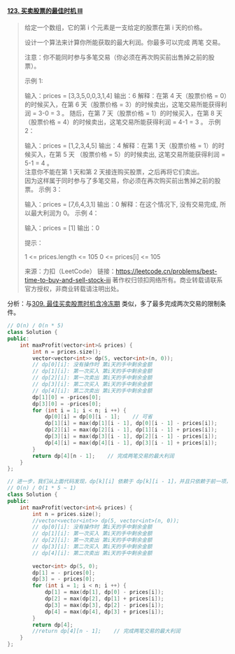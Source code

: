 #### [123. 买卖股票的最佳时机 III](https://leetcode.cn/problems/best-time-to-buy-and-sell-stock-iii/)

> 给定一个数组，它的第 i 个元素是一支给定的股票在第 i 天的价格。
>
> 设计一个算法来计算你所能获取的最大利润。你最多可以完成 两笔 交易。
>
> 注意：你不能同时参与多笔交易（你必须在再次购买前出售掉之前的股票）。
>
>  
>
> 示例 1:
>
> 输入：prices = [3,3,5,0,0,3,1,4]
> 输出：6
> 解释：在第 4 天（股票价格 = 0）的时候买入，在第 6 天（股票价格 = 3）的时候卖出，这笔交易所能获得利润 = 3-0 = 3 。
>      随后，在第 7 天（股票价格 = 1）的时候买入，在第 8 天 （股票价格 = 4）的时候卖出，这笔交易所能获得利润 = 4-1 = 3 。
> 示例 2：
>
> 输入：prices = [1,2,3,4,5]
> 输出：4
> 解释：在第 1 天（股票价格 = 1）的时候买入，在第 5 天 （股票价格 = 5）的时候卖出, 这笔交易所能获得利润 = 5-1 = 4 。   
>      注意你不能在第 1 天和第 2 天接连购买股票，之后再将它们卖出。   
>      因为这样属于同时参与了多笔交易，你必须在再次购买前出售掉之前的股票。
> 示例 3：
>
> 输入：prices = [7,6,4,3,1] 
> 输出：0 
> 解释：在这个情况下, 没有交易完成, 所以最大利润为 0。
> 示例 4：
>
> 输入：prices = [1]
> 输出：0
>
>
> 提示：
>
> 1 <= prices.length <= 105
> 0 <= prices[i] <= 105
>
> 来源：力扣（LeetCode）
> 链接：https://leetcode.cn/problems/best-time-to-buy-and-sell-stock-iii
> 著作权归领扣网络所有。商业转载请联系官方授权，非商业转载请注明出处。

分析：与[309. 最佳买卖股票时机含冷冻期](https://leetcode.cn/problems/best-time-to-buy-and-sell-stock-with-cooldown/) 类似，多了最多完成两次交易的限制条件。

```cpp
// O(n) / O(n * 5)
class Solution {
public:
    int maxProfit(vector<int>& prices) {
        int n = prices.size();
        vector<vector<int>> dp(5, vector<int>(n, 0));
        // dp[0][i]: 没有操作时 第i天的手中剩余金额
        // dp[1][i]: 第一次买入 第i天的手中剩余金额
        // dp[2][i]: 第一次卖出 第i天的手中剩余金额
        // dp[3][i]: 第二次买入 第i天的手中剩余金额
        // dp[4][i]: 第二次卖出 第i天的手中剩余金额
        dp[1][0] = -prices[0];
        dp[3][0] = -prices[0];
        for (int i = 1; i < n; i ++) {
            dp[0][i] = dp[0][i - 1];    // 可省
            dp[1][i] = max(dp[1][i - 1], dp[0][i - 1] - prices[i]);
            dp[2][i] = max(dp[2][i - 1], dp[1][i - 1] + prices[i]);
            dp[3][i] = max(dp[3][i - 1], dp[2][i - 1] - prices[i]);
            dp[4][i] = max(dp[4][i - 1], dp[3][i - 1] + prices[i]);
        }
        return dp[4][n - 1];    // 完成两笔交易的最大利润
    }
};

// 进一步，我们从上面代码发现，dp[k][i] 依赖于 dp[k][i - 1]，并且只依赖于前一项，那么我们可以压缩空间复杂度，降到O(1)；
// O(n) / O(1 * 5 ~ 1)
class Solution {
public:
    int maxProfit(vector<int>& prices) {
        int n = prices.size();
        //vector<vector<int>> dp(5, vector<int>(n, 0));
        // dp[0][i]: 没有操作时 第i天的手中剩余金额
        // dp[1][i]: 第一次买入 第i天的手中剩余金额
        // dp[2][i]: 第一次卖出 第i天的手中剩余金额
        // dp[3][i]: 第二次买入 第i天的手中剩余金额
        // dp[4][i]: 第二次卖出 第i天的手中剩余金额
        
        vector<int> dp(5, 0);
        dp[1] = - prices[0];
        dp[3] = - prices[0];
        for (int i = 1; i < n; i ++) {
            dp[1] = max(dp[1], dp[0] - prices[i]);
            dp[2] = max(dp[2], dp[1] + prices[i]);
            dp[3] = max(dp[3], dp[2] - prices[i]);
            dp[4] = max(dp[4], dp[3] + prices[i]);
        }
        return dp[4];
        //return dp[4][n - 1];    // 完成两笔交易的最大利润
    }
};
```

